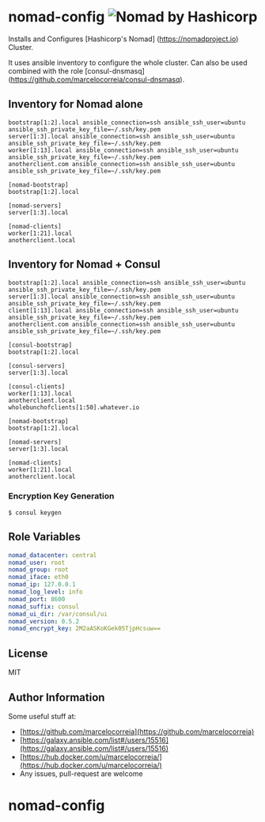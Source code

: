 # nomad-config ![Nomad by Hashicorp](https://www.nomadproject.io/assets/images/logo-header-f33e7fb0.png)

Installs and Configures [Hashicorp's Nomad] (https://nomadproject.io) Cluster.



It uses ansible inventory to configure the whole cluster. Can also be used 
combined with the role [consul-dnsmasq] (https://github.com/marcelocorreia/consul-dnsmasq). 


## Inventory for Nomad alone

```
bootstrap[1:2].local ansible_connection=ssh ansible_ssh_user=ubuntu ansible_ssh_private_key_file=~/.ssh/key.pem
server[1:3].local ansible_connection=ssh ansible_ssh_user=ubuntu ansible_ssh_private_key_file=~/.ssh/key.pem
worker[1:13].local ansible_connection=ssh ansible_ssh_user=ubuntu ansible_ssh_private_key_file=~/.ssh/key.pem
anotherclient.com ansible_connection=ssh ansible_ssh_user=ubuntu ansible_ssh_private_key_file=~/.ssh/key.pem

[nomad-bootstrap]
bootstrap[1:2].local

[nomad-servers]
server[1:3].local

[nomad-clients]
worker[1:21].local
anotherclient.local

```


## Inventory for Nomad + Consul 

```
bootstrap[1:2].local ansible_connection=ssh ansible_ssh_user=ubuntu ansible_ssh_private_key_file=~/.ssh/key.pem
server[1:3].local ansible_connection=ssh ansible_ssh_user=ubuntu ansible_ssh_private_key_file=~/.ssh/key.pem
client[1:13].local ansible_connection=ssh ansible_ssh_user=ubuntu ansible_ssh_private_key_file=~/.ssh/key.pem
anotherclient.com ansible_connection=ssh ansible_ssh_user=ubuntu ansible_ssh_private_key_file=~/.ssh/key.pem

[consul-bootstrap]
bootstrap[1:2].local

[consul-servers]
server[1:3].local

[consul-clients]
worker[1:13].local
anotherclient.local
wholebunchofclients[1:50].whatever.io

[nomad-bootstrap]
bootstrap[1:2].local

[nomad-servers]
server[1:3].local

[nomad-clients]
worker[1:21].local
anotherclient.local

```

### Encryption Key Generation

```
$ consul keygen
```

## Role Variables

```yml
nomad_datacenter: central
nomad_user: root
nomad_group: root
nomad_iface: eth0
nomad_ip: 127.0.0.1
nomad_log_level: info
nomad_port: 8600
nomad_suffix: consul
nomad_ui_dir: /var/consul/ui
nomad_version: 0.5.2
nomad_encrypt_key: 2M2aASKoKGek05TjpHcsuw==

```



License
-------

MIT

Author Information
------------------

Some useful stuff at:
- [https://github.com/marcelocorreia](https://github.com/marcelocorreia)
- [https://galaxy.ansible.com/list#/users/15516](https://galaxy.ansible.com/list#/users/15516)
- [https://hub.docker.com/u/marcelocorreia/](https://hub.docker.com/u/marcelocorreia/)
- Any issues, pull-request are welcome
# nomad-config
